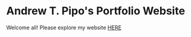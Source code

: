 # Andrew T. Pipo's Portfolio Website
Welcome all! Please explore my website [HERE](https://www.pipoat.github.io)


